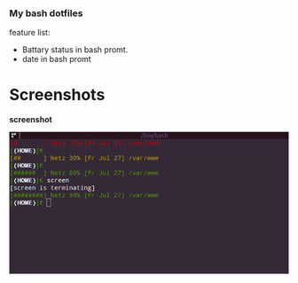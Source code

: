 ### My bash dotfiles ###

feature list:
* Battary status in bash promt.
* date in bash promt


# Screenshots

**screenshot**

![screenshot](https://github.com/tinoschroeter/dotfiles/blob/master/Battery_bash_Lenovo.png)
